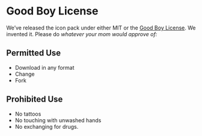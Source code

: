 # Good Boy License

We’ve released the icon pack under either MIT or the [Good Boy License](http://icons8.com/good-boy-license/). We invented it. Please do _whatever your mom would approve of:_

## Permitted Use

* Download in any format
* Change
* Fork

## Prohibited Use

* No tattoos
* No touching with unwashed hands
* No exchanging for drugs.